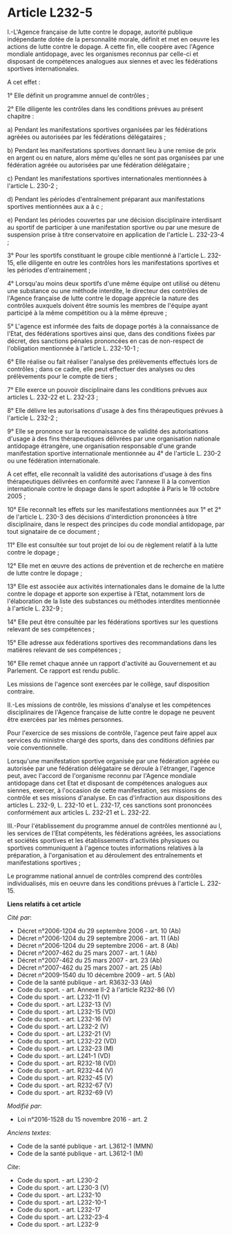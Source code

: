 # Article L232-5

I.-L'Agence française de lutte contre le dopage, autorité publique indépendante dotée de la personnalité morale, définit et
met en oeuvre les actions de lutte contre le dopage. A cette fin, elle coopère avec l'Agence mondiale antidopage, avec les
organismes reconnus par celle-ci et disposant de compétences analogues aux siennes et avec les fédérations sportives
internationales. 

A cet effet : 

1° Elle définit un programme annuel de contrôles ; 

2° Elle diligente les contrôles dans les conditions prévues au présent chapitre : 

a) Pendant les manifestations sportives organisées par les fédérations agréées ou autorisées par les fédérations
délégataires ; 

b) Pendant les manifestations sportives donnant lieu à une remise de prix en argent ou en nature, alors même qu'elles ne sont
pas organisées par une fédération agréée ou autorisées par une fédération délégataire ;

c) Pendant les manifestations sportives internationales mentionnées à l'article L. 230-2 ; 

d) Pendant les périodes d'entraînement préparant aux manifestations sportives mentionnées aux a à c ; 

e) Pendant les périodes couvertes par une décision disciplinaire interdisant au sportif de participer à une manifestation
sportive ou par une mesure de suspension prise à titre conservatoire en application de l'article L. 232-23-4 ; 

3° Pour les sportifs constituant le groupe cible mentionné à l'article L. 232-15, elle diligente en outre les contrôles hors
les manifestations sportives et les périodes d'entrainement ; 

4° Lorsqu'au moins deux sportifs d'une même équipe ont utilisé ou détenu une substance ou une méthode interdite, le directeur
des contrôles de l'Agence française de lutte contre le dopage apprécie la nature des contrôles auxquels doivent être soumis
les membres de l'équipe ayant participé à la même compétition ou à la même épreuve ; 

5° L'agence est informée des faits de dopage portés à la connaissance de l'Etat, des fédérations sportives ainsi que, dans
des conditions fixées par décret, des sanctions pénales prononcées en cas de non-respect de l'obligation mentionnée à
l'article L. 232-10-1 ; 

6° Elle réalise ou fait réaliser l'analyse des prélèvements effectués lors de contrôles ; dans ce cadre, elle peut effectuer
des analyses ou des prélèvements pour le compte de tiers ; 

7° Elle exerce un pouvoir disciplinaire dans les conditions prévues aux articles L. 232-22 et L. 232-23 ; 

8° Elle délivre les autorisations d'usage à des fins thérapeutiques prévues à l'article L. 232-2 ; 

9° Elle se prononce sur la reconnaissance de validité des autorisations d'usage à des fins thérapeutiques délivrées par une
organisation nationale antidopage étrangère, une organisation responsable d'une grande manifestation sportive internationale
mentionnée au 4° de l'article L. 230-2 ou une fédération internationale. 

A cet effet, elle reconnaît la validité des autorisations d'usage à des fins thérapeutiques délivrées en conformité avec
l'annexe II à la convention internationale contre le dopage dans le sport adoptée à Paris le 19 octobre 2005 ; 

10° Elle reconnaît les effets sur les manifestations mentionnées aux 1° et 2° de l'article L. 230-3 des décisions
d'interdiction prononcées à titre disciplinaire, dans le respect des principes du code mondial antidopage, par tout
signataire de ce document ; 

11° Elle est consultée sur tout projet de loi ou de règlement relatif à la lutte contre le dopage ; 

12° Elle met en œuvre des actions de prévention et de recherche en matière de lutte contre le dopage ; 

13° Elle est associée aux activités internationales dans le domaine de la lutte contre le dopage et apporte son expertise à
l'Etat, notamment lors de l'élaboration de la liste des substances ou méthodes interdites mentionnée à l'article L. 232-9 ; 

14° Elle peut être consultée par les fédérations sportives sur les questions relevant de ses compétences ; 

15° Elle adresse aux fédérations sportives des recommandations dans les matières relevant de ses compétences ; 

16° Elle remet chaque année un rapport d'activité au Gouvernement et au Parlement. Ce rapport est rendu public. 

Les missions de l'agence sont exercées par le collège, sauf disposition contraire. 

II.-Les missions de contrôle, les missions d'analyse et les compétences disciplinaires de l'Agence française de lutte contre
le dopage ne peuvent être exercées par les mêmes personnes. 

Pour l'exercice de ses missions de contrôle, l'agence peut faire appel aux services du ministre chargé des sports, dans des
conditions définies par voie conventionnelle. 

Lorsqu'une manifestation sportive organisée par une fédération agréée ou autorisée par une fédération délégataire se déroule
à l'étranger, l'agence peut, avec l'accord de l'organisme reconnu par l'Agence mondiale antidopage dans cet Etat et disposant
de compétences analogues aux siennes, exercer, à l'occasion de cette manifestation, ses missions de contrôle et ses missions
d'analyse. En cas d'infraction aux dispositions des articles L. 232-9, L. 232-10 et L. 232-17, ces sanctions sont prononcées
conformément aux articles L. 232-21 et L. 232-22. 

III.-Pour l'établissement du programme annuel de contrôles mentionné au I, les services de l'Etat compétents, les fédérations
agréées, les associations et sociétés sportives et les établissements d'activités physiques ou sportives communiquent à
l'agence toutes informations relatives à la préparation, à l'organisation et au déroulement des entraînements et
manifestations sportives ; 

Le programme national annuel de contrôles comprend des contrôles individualisés, mis en oeuvre dans les conditions prévues à
l'article L. 232-15.

**Liens relatifs à cet article**

_Cité par_:

  - Décret n°2006-1204 du 29 septembre 2006 - art. 10 (Ab)
  - Décret n°2006-1204 du 29 septembre 2006 - art. 11 (Ab)
  - Décret n°2006-1204 du 29 septembre 2006 - art. 8 (Ab)
  - Décret n°2007-462 du 25 mars 2007 - art. 1 (Ab)
  - Décret n°2007-462 du 25 mars 2007 - art. 23 (Ab)
  - Décret n°2007-462 du 25 mars 2007 - art. 25 (Ab)
  - Décret n°2009-1540 du 10 décembre 2009 - art. 5 (Ab)
  - Code de la santé publique - art. R3632-33 (Ab)
  - Code du sport. - art. Annexe II-2 à l'article R232-86 (V)
  - Code du sport. - art. L232-11 (V)
  - Code du sport. - art. L232-13 (V)
  - Code du sport. - art. L232-15 (VD)
  - Code du sport. - art. L232-16 (V)
  - Code du sport. - art. L232-2 (V)
  - Code du sport. - art. L232-21 (V)
  - Code du sport. - art. L232-22 (VD)
  - Code du sport. - art. L232-23 (M)
  - Code du sport. - art. L241-1 (VD)
  - Code du sport. - art. R232-18 (VD)
  - Code du sport. - art. R232-44 (V)
  - Code du sport. - art. R232-45 (V)
  - Code du sport. - art. R232-67 (V)
  - Code du sport. - art. R232-69 (V)

_Modifié par_:

  - Loi n°2016-1528 du 15 novembre 2016 - art. 2

_Anciens textes_:

  - Code de la santé publique - art. L3612-1 (MMN)
  - Code de la santé publique - art. L3612-1 (M)

_Cite_:

  - Code du sport. - art. L230-2
  - Code du sport. - art. L230-3 (V)
  - Code du sport. - art. L232-10
  - Code du sport. - art. L232-10-1
  - Code du sport. - art. L232-17
  - Code du sport. - art. L232-23-4
  - Code du sport. - art. L232-9
